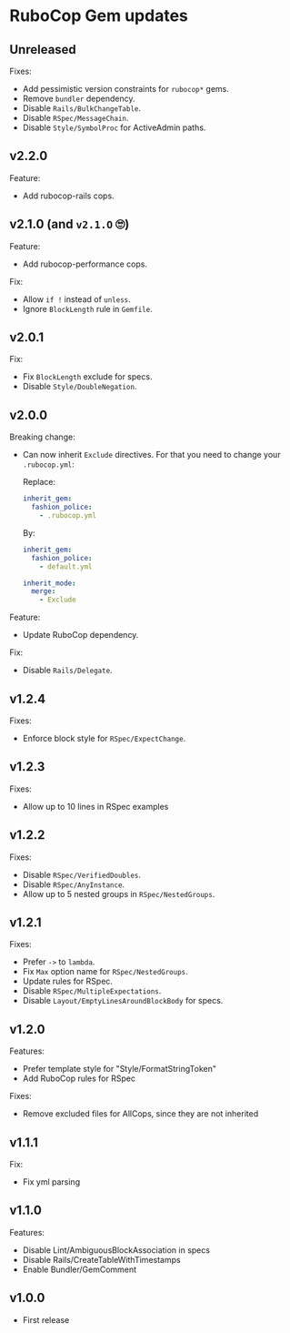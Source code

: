 RuboCop Gem updates
===================

## Unreleased

Fixes:
- Add pessimistic version constraints for `rubocop*` gems.
- Remove `bundler` dependency.
- Disable `Rails/BulkChangeTable`.
- Disable `RSpec/MessageChain`.
- Disable `Style/SymbolProc` for ActiveAdmin paths.

## v2.2.0

Feature:
- Add rubocop-rails cops.

## v2.1.0 (and `v2.1.O` 🙄)

Feature:
- Add rubocop-performance cops.

Fix:
- Allow `if !` instead of `unless`.
- Ignore `BlockLength` rule in `Gemfile`.

## v2.0.1

Fix:
- Fix `BlockLength` exclude for specs.
- Disable `Style/DoubleNegation`.

## v2.0.0

Breaking change:
- Can now inherit `Exclude` directives. For that you need to change your
  `.rubocop.yml`:

    Replace:

    ```yml
    inherit_gem:
      fashion_police:
        - .rubocop.yml
    ```

    By:

    ```yml
    inherit_gem:
      fashion_police:
        - default.yml

    inherit_mode:
      merge:
        - Exclude
    ```

Feature:
- Update RuboCop dependency.

Fix:
- Disable `Rails/Delegate`.

## v1.2.4

Fixes:
- Enforce block style for `RSpec/ExpectChange`.

## v1.2.3

Fixes:
- Allow up to 10 lines in RSpec examples

## v1.2.2

Fixes:
- Disable `RSpec/VerifiedDoubles`.
- Disable `RSpec/AnyInstance`.
- Allow up to 5 nested groups in `RSpec/NestedGroups`.

## v1.2.1

Fixes:
- Prefer `->` to `lambda`.
- Fix `Max` option name for `RSpec/NestedGroups`.
- Update rules for RSpec.
- Disable `RSpec/MultipleExpectations`.
- Disable `Layout/EmptyLinesAroundBlockBody` for specs.

## v1.2.0

Features:
- Prefer template style for "Style/FormatStringToken"
- Add RuboCop rules for RSpec

Fixes:
- Remove excluded files for AllCops, since they are not inherited

## v1.1.1

Fix:
- Fix yml parsing

## v1.1.0

Features:
- Disable Lint/AmbiguousBlockAssociation in specs
- Disable Rails/CreateTableWithTimestamps
- Enable Bundler/GemComment

## v1.0.0

- First release
